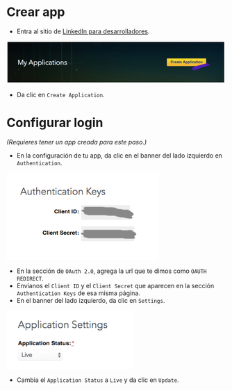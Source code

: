 # Crear app
* Entra al sitio de [LinkedIn para desarrolladores](https://developer.linkedin.com/).

![](https://raw.githubusercontent.com/mazingstudio/apps-clientes/master/images/linkedin/crear-app/step-2.png)
* Da clic en `Create Application`.

# Configurar login
_(Requieres tener un app creada para este paso.)_

* En la configuración de tu app, da clic en el banner del lado izquierdo en `Authentication`.

![](https://raw.githubusercontent.com/mazingstudio/apps-clientes/master/images/linkedin/configurar-login/step-3.png)
* En la sección de `OAuth 2.0`, agrega la url que te dimos como `OAUTH REDIRECT`.
* Envíanos el `Client ID` y el `Client Secret` que aparecen en la sección `Authentication Keys` de esa misma página.
* En el banner del lado izquierdo, da clic en `Settings`.

![](https://raw.githubusercontent.com/mazingstudio/apps-clientes/master/images/linkedin/configurar-login/step-5.png)
* Cambia el `Application Status` a `Live` y da clic en `Update`.
